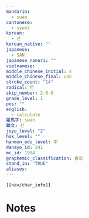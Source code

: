 ```yaml
---
mandarin:
  - suàn
cantonese:
  - syun3
korean:
  - 산
korean_native: ""
japanese:
  - SAN
japanese_nanori: ""
vietnamese:
middle_chinese_initial: s
middle_chinese_final: uɑn
stroke_count: "14"
radical: 竹
skip_number: 2-6-8
grade_level: 1
pos: ""
english:
  - calculate
羅馬字: swan
韓文: 솬
joyo_level: "2"
hsk_level: ""
hanmun_edu_level: 中
danayo_id: 241
mc_id: 1984
graphemic_classification: 會意
stand_in: "TRUE"
aliases:
---
```

```meta-bind-embed
[[nav/char_info]]
```

# Notes
